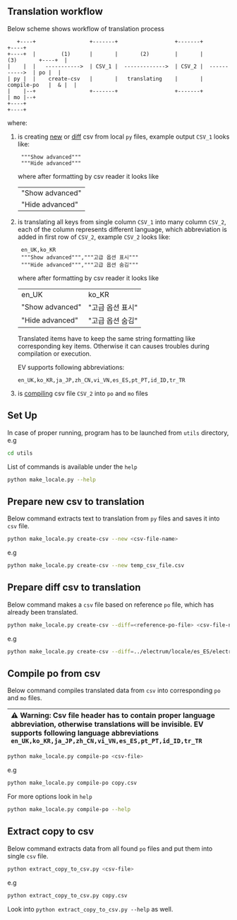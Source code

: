 ## Translation workflow
Below scheme shows workflow of translation process
```
   +----+                 +-------+                  +-------+                   +----+
+----+  |        (1)      |       |       (2)        |       |      (3)       +----+  |
|    |  |   ----------->  | CSV_1 |  ------------->  | CSV_2 |  ----------->  | po |  |
| py |  |    create-csv   |       |   translating    |       |   compile-po   |  & |  |
|    |--+                 +-------+                  +-------+                | mo |--+
+----+                                                                        +----+
```
where:

1. is creating [new](#prepare-new-csv-to-translation) or [diff](#prepare-diff-csv-to-translation) csv from local `py` files, example output `CSV_1` looks like:
   ```csv
    """Show advanced"""
    """Hide advanced"""
   ```
   where after formatting by csv reader it looks like
    <table>
        <tr>
            <td>"Show advanced"</td>
        </tr>
        <tr>
            <td>"Hide advanced"</td>
        </tr>
    </table>

2. is translating all keys from single column `CSV_1` into many column `CSV_2`, each of the column represents different language, which abbreviation is added in first row of `CSV_2`, example `CSV_2` looks like:
   ```csv
    en_UK,ko_KR
    """Show advanced""","""고급 옵션 표시"""
    """Hide advanced""","""고급 옵션 숨김"""
   ```
   where after formatting by csv reader it looks like
    <table>
        <tr>
            <td>en_UK</td>
            <td>ko_KR</td>
        </tr>
        <tr>
            <td>"Show advanced"</td>
            <td>"고급 옵션 표시"</td>
        </tr>
        <tr>
            <td>"Hide advanced"</td>
            <td>"고급 옵션 숨김"</td>
        </tr>
    </table>

   Translated items have to keep the same string formatting like corresponding key items. Otherwise it can causes troubles during compilation or execution.

   EV supports following abbreviations:
   ```
   en_UK,ko_KR,ja_JP,zh_CN,vi_VN,es_ES,pt_PT,id_ID,tr_TR
   ```
3. is [compiling](#compile-po-from-csv) csv file `CSV_2` into `po` and `mo` files

## Set Up
In case of proper running, program has to be launched from `utils` directory, e.g

```bash
cd utils
```
List of commands is available under the `help`
```bash
python make_locale.py --help
```

## Prepare new csv to translation
Below command extracts text to translation from `py` files and saves it into `csv` file.
```bash
python make_locale.py create-csv --new <csv-file-name>
```
e.g
```bash
python make_locale.py create-csv --new temp_csv_file.csv
```

## Prepare diff csv to translation
Below command makes a `csv` file based on reference `po` file, which has already been translated.
```bash
python make_locale.py create-csv --diff=<reference-po-file> <csv-file-name>
```
e.g
```bash
python make_locale.py create-csv --diff=../electrum/locale/es_ES/electrum.po temp_csv_file.csv
```

## Compile po from csv
Below command compiles translated data from `csv` into corresponding `po` and `mo` files.

|:warning: Warning: Csv file header has to contain proper language abbreviation, otherwise translations will be invisible. EV supports following language abbreviations `en_UK,ko_KR,ja_JP,zh_CN,vi_VN,es_ES,pt_PT,id_ID,tr_TR`|
|:-----------------------------------------------------------------------------------------------------------------------------------------------------------------------------------------------------------------------------|

```bash
python make_locale.py compile-po <csv-file>
```
e.g
```bash 
python make_locale.py compile-po copy.csv
```
For more options look in `help`
```bash
python make_locale.py compile-po --help
```

## Extract copy to csv
Below command extracts data from all found `po` files and put them into single `csv` file.
```bash
python extract_copy_to_csv.py <csv-file>
```
e.g
```bash
python extract_copy_to_csv.py copy.csv
```
Look into `python extract_copy_to_csv.py --help` as well.
